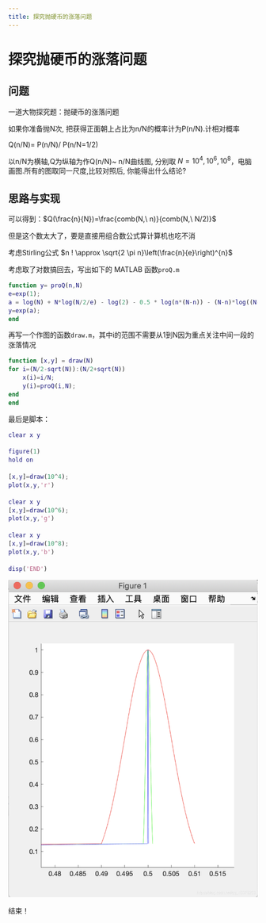 ```yaml
---
title: 探究抛硬币的涨落问题
---
```


# 探究抛硬币的涨落问题

## 问题

一道大物探究题：抛硬币的涨落问题

如果你准备抛N次, 把获得正面朝上占比为n/N的概率计为P(n/N).计相对概率

Q(n/N)= P(n/N)/ P(n/N=1/2)

以n/N为横轴,Q为纵轴为作Q(n/N)~ n/N曲线图, 分别取 $N=10^4, 10^6, 10^8$，电脑画图.所有的图取同一尺度,比较对照后, 你能得出什么结论? 

## 思路与实现

可以得到：$Q(\frac{n}{N})=\frac{comb(N,\ n)}{comb(N,\ N/2)}$

但是这个数太大了，要是直接用组合数公式算计算机也吃不消

考虑Stirling公式 $n ! \approx \sqrt{2 \pi n}\left(\frac{n}{e}\right)^{n}$

考虑取了对数搞回去，写出如下的 MATLAB 函数`proQ.m`

```matlab
function y= proQ(n,N)
e=exp(1);
a = log(N) + N*log(N/2/e) - log(2) - 0.5 * log(n*(N-n)) - (N-n)*log((N-n)/e)-n*log(n/e);
y=exp(a);
end
```

再写一个作图的函数`draw.m`，其中i的范围不需要从1到N因为重点关注中间一段的涨落情况

```matlab
function [x,y] = draw(N)
for i=(N/2-sqrt(N)):(N/2+sqrt(N))
    x(i)=i/N;
    y(i)=proQ(i,N);
end
end
```

最后是脚本：

```matlab
clear x y

figure(1)
hold on

[x,y]=draw(10^4);
plot(x,y,'r')

clear x y
[x,y]=draw(10^6);
plot(x,y,'g')

clear x y
[x,y]=draw(10^8);
plot(x,y,'b')

disp('END')
```

![matlab绘图结果](./images/coin-matlab.png)

结束！